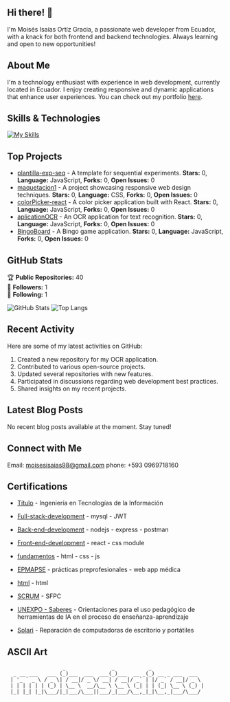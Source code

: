 ## Hi there! 👋

I'm Moisés Isaías Ortíz Gracia, a passionate web developer from Ecuador, with a knack for both frontend and backend technologies. Always learning and open to new opportunities!

## About Me

I'm a technology enthusiast with experience in web development, currently located in Ecuador. I enjoy creating responsive and dynamic applications that enhance user experiences. You can check out my portfolio [here](https://maquetacion-portafolio.netlify.app).

## Skills & Technologies
[![My Skills](https://skillicons.dev/icons?i=html,css,js,react,yarn,nodejs,express,mysql,postgres,postman,git,laravel)](https://skillicons.dev)



## Top Projects

- [plantilla-exp-seq](https://github.com/moisesisaiaso/plantilla-exp-seq.git) - A template for sequential experiments. **Stars:** 0, **Language:** JavaScript, **Forks:** 0, **Open Issues:** 0
- [maquetacion1](https://github.com/moisesisaiaso/maquetacion1) - A project showcasing responsive web design techniques. **Stars:** 0, **Language:** CSS, **Forks:** 0, **Open Issues:** 0
- [colorPicker-react](https://github.com/moisesisaiaso/colorPicker-react) - A color picker application built with React. **Stars:** 0, **Language:** JavaScript, **Forks:** 0, **Open Issues:** 0
- [aplicationOCR](https://github.com/moisesisaiaso/aplicationOCR) - An OCR application for text recognition. **Stars:** 0, **Language:** JavaScript, **Forks:** 0, **Open Issues:** 0
- [BingoBoard](https://github.com/moisesisaiaso/BingoBoard) - A Bingo game application. **Stars:** 0, **Language:** JavaScript, **Forks:** 0, **Open Issues:** 0

## GitHub Stats

🏆 **Public Repositories:** 40  
👥 **Followers:** 1  
👤 **Following:** 1  

![GitHub Stats](https://github-readme-stats.vercel.app/api?username=moisesisaiaso&show_icons=true&theme=radical)
![Top Langs](https://github-readme-stats.vercel.app/api/top-langs/?username=moisesisaiaso_progress=true)

## Recent Activity

Here are some of my latest activities on GitHub:
1. Created a new repository for my OCR application.
2. Contributed to various open-source projects.
3. Updated several repositories with new features.
4. Participated in discussions regarding web development best practices.
5. Shared insights on my recent projects.

## Latest Blog Posts

No recent blog posts available at the moment. Stay tuned!

## Connect with Me

Email: moisesisaias98@gmail.com 
phone: +593 0969718160

## Certifications

- [Título](https://mega.nz/file/dvclXRrI#m4s_562tPZV431e2EOl6i-D4N-PAuyzhZCGX1K2UCNU) - Ingeniería en Tecnologías de la Información

- [Full-stack-development](https://mega.nz/file/trNwnCTJ#2AjbcwqYUv0VyWtUTtxMTiwJfBjRqtDQ1huA8hTe1E4) - mysql - JWT

- [Back-end-development](https://mega.nz/file/tn91lBZI#au3Nxdhbj6D7B7Fz79EtuOFLEj8bSc2UnBq82Mo2Dsk) - nodejs - express - postman

- [Front-end-development](https://mega.nz/file/Bill1K4T#R2bR4_rrUr-DGlVYVaAqE_HBrVED7MfhcWEYeQ5EBkE) - react - css module

- [fundamentos](https://mega.nz/file/pn1iBD5R#kVv6hFCyncWyFIu6IsI3cZZP2DTiP4pLdK2m80dxZ08) - html - css - js

- [EPMAPSE](https://mega.nz/file/lycjXBKb#WwVJmZZymur49OiZ5roy6RoDIbAd45EPB7FdZ-VMjCs) - prácticas preprofesionales - web app médica

- [html](https://mega.nz/file/tm0HGRLK#pr5hOZoUJ8MQXFtwhO7EqWGm7xCFkHJuuRUj8PI2boU) - html

- [SCRUM](https://mega.nz/file/gqsVSZhT#qHg2HAQpy5MoXx6KBQxa6OStt9yuaHD3qTlw1i8RBwk) - SFPC

- [ UNEXPO - Saberes](https://mega.nz/file/hnUGzDrI#r7Iv9oM4BjbNLDglivMqRpiR-g86BBNU6lYWq1aNqhI) - Orientaciones para el uso pedagógico de herramientas de IA en el proceso de enseñanza-aprendizaje

- [Solari](https://mega.nz/file/Q7VBGYjQ#rRvMIsatFlr-OZRgTGXotkhkqIDvg0xAbIRG_dQ-JNs) - Reparación de computadoras de escritorio y portátiles

## ASCII Art

```
                  _               _           _                 
  _ __ ___   ___ (_)___  ___  ___(_)___  __ _(_) __ _ ___  ___  
 | '_ ` _ \ / _ \| / __|/ _ \/ __| / __|/ _` | |/ _` / __|/ _ \ 
 | | | | | | (_) | \__ \  __/\__ \ \__ \ (_| | | (_| \__ \ (_) |
 |_| |_| |_|\___/|_|___/\___||___/_|___/\__,_|_|\__,_|___/\___/ 
                                                                
```
